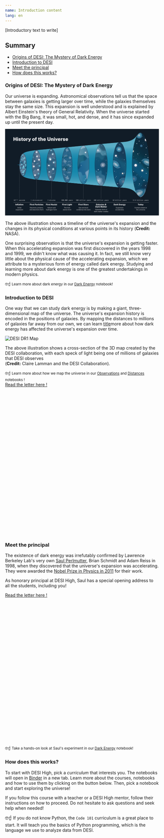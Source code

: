 ```yaml
---
name: Introduction content
lang: en
---
```


[Introductory text to write]

<!-- omit in toc -->
## Summary
- [Origins of DESI: The Mystery of Dark Energy](#origins-of-desi-the-mystery-of-dark-energy)
- [Introduction to DESI](#introduction-to-desi)
- [Meet the principal](#meet-the-principal)
- [How does this works?](#how-does-this-works)

### Origins of DESI: The Mystery of Dark Energy
Our universe is expanding. Astronomical observations tell us that the space between galaxies is getting larger over time, while the galaxies themselves stay the same size. This expansion is well understood and is explained by Albert Einstein's theory of General Relativity. When the universe started with the Big Bang, it was small, hot, and dense, and it has since expanded up until the present day.

![Universe Evolution](assets/img/intro/universe-history.png)
<p class="notification is-info is-light">
    The above illustration shows a timeline of the universe's expansion and the changes in its physical conditions at various points in its history (<strong>Credit:</strong> NASA).
</p>

One surprising observation is that the universe's expansion is getting faster. When this accelerating expansion was first discovered in the years 1998 and 1999, we didn't know what was causing it. In fact, we still know very little about the physical cause of the accelerating expansion, which we attribute to a mysterious form of energy called dark energy. Studying and learning more about dark energy is one of the greatest undertakings in modern physics.

<small>
    🤓☝️ Learn more about dark energy in our <a href="curriculum.html">Dark Energy</a> notebook!
</small>

### Introduction to DESI
One way that we can study dark energy is by making a giant, three-dimensional map of the universe. The universe's expansion history is encoded in the positions of galaxies. By mapping the distances to millions of galaxies far away from our own, we can learn [title](link)more about how dark energy has affected the universe's expansion over time.

![DESI DR1 Map](assets/img/intro/DESI-map.png)
<p class="notification is-info is-light">
    The above illustration shows a cross-section of the 3D map created by the DESI collaboration, with each speck of light being one of millions of galaxies that DESI observes <br>(<strong>Credit:</strong> Claire Lamman and the DESI Collaboration).
</p>
<small>
    🤓☝️ Learn more about how we map the universe in our <a href="curriculum.html">Observations</a> and <a href="curriculum.html">Distances</a> notebooks !
</small>

<div class="columns is-centered is-vcentered" id="saul-letter">
    <div class="column is-three-quarters-desktop is-full-touch has-text-centered" style="height: 500px;">
        <object data="assets/pdf/saul_perlmutter_welcome.pdf#view=FitH&toolbar=0&navpanes=0&scrollbar=0" type="application/pdf" width="100%" height="100%" style="background-color: #f5f5f5;">
            <div class="has-background-black-bis">
                <a href="assets/pdf/saul_perlmutter_welcome.pdf">Read the letter here !</a>
            </div>
        </object>
    </div>
</div>

### Meet the principal
The existence of dark energy was irrefutably confirmed by Lawrence Berkeley Lab's very own <a href="https://en.wikipedia.org/wiki/Saul_Perlmutter">Saul Perlmutter</a>, Brian Schmidt and Adam Reiss in 1998, when they discovered that the universe's expansion was accelerating. They were awarded the <a href="https://www.nobelprize.org/prizes/physics/2011/summary/">Nobel Prize in Physics in 2011</a> for their work.

As honorary principal at DESI High, Saul has a special opening address to all the students, including you!

<div class="columns is-centered is-vcentered" id="saul-letter">
    <div class="column is-three-quarters-desktop is-full-touch has-text-centered" style="height: 500px;">
        <object data="assets/pdf/saul_perlmutter_welcome.pdf#view=FitH&toolbar=0&navpanes=0&scrollbar=0" type="application/pdf" width="100%" height="100%" style="background-color: #f5f5f5;">
            <div class="has-background-black-bis">
                <a href="assets/pdf/saul_perlmutter_welcome.pdf">Read the letter here !</a>
            </div>
        </object>
    </div>
</div>

<small>
    🤓☝️ Take a hands-on look at Saul's experiment in our <a href="curriculum.html">Dark Energy</a> notebook!
</small>

### How does this works?
To start with DESI High, pick a <i class="has-text-warning">curriculum</i> that interests you. The notebooks will open in <a href="https://mybinder.org" target="_blank">Binder</a> in a new tab. Learn more about the courses, notebooks and how to use them by clicking on the button below. Then, pick a notebook and start exploring the universe!

If you follow this course with a teacher or a DESI High mentor, follow their instructions on how to proceed. Do not hesitate to ask questions and seek help when needed!

🤓☝️ If you do not know Python, the <code>Code 101</code> curriculum is a great place to start. It will teach you the basics of Python programming, which is the language we use to analyze data from DESI.